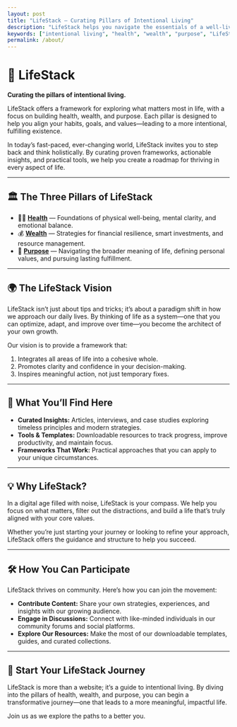 ```yaml
---
layout: post
title: "LifeStack – Curating Pillars of Intentional Living"
description: "LifeStack helps you navigate the essentials of a well-lived life: cultivating health, building wealth, and exploring deeper purpose. Discover frameworks, insights, and tools for every stage of the journey."
keywords: ["intentional living", "health", "wealth", "purpose", "LifeStack", "personal development", "financial fitness", "wellness", "emotional clarity", "digital minimalism", "holistic living"]
permalink: /about/
---
```


<!-- SEO Meta Tags -->
<meta name="author" content="skelleng">
<meta property="og:title" content="LifeStack – Curating Pillars of Intentional Living" />
<meta property="og:description" content="LifeStack helps you navigate the essentials of a well-lived life: cultivating health, building wealth, and exploring deeper purpose. Discover frameworks, insights, and tools for every stage of the journey." />
<meta property="og:type" content="website" />
<meta property="og:url" content="https://skelleng.github.io/lifeStack/" />
<meta property="og:image" content="https://skelleng.github.io/lifeStack/assets/images/cover.jpg" />

<!-- Optional Twitter Card -->
<meta name="twitter:card" content="summary_large_image" />
<meta name="twitter:title" content="LifeStack – Curating Pillars of Intentional Living" />
<meta name="twitter:description" content="LifeStack helps you navigate the essentials of a well-lived life: cultivating health, building wealth, and exploring deeper purpose. Discover frameworks, insights, and tools for every stage of the journey." />
<meta name="twitter:image" content="https://skelleng.github.io/lifeStack/assets/images/cover.jpg" />

<!-- Structured Data (JSON-LD) -->
<script type="application/ld+json">
{
  "@context": "https://schema.org",
  "@type": "WebPage",
  "name": "LifeStack",
  "description": "A modular lifestyle framework for modern living. Learn how to cultivate health, build wealth, and discover deeper purpose with intention.",
  "url": "https://skelleng.github.io/lifeStack",
  "author": {
    "@type": "Person",
    "name": "skelleng"
  }
}
</script>

<link rel="stylesheet" href="{{ '/assets/css/style.css' | relative_url }}">

# 🧬 LifeStack

**Curating the pillars of intentional living.**

LifeStack offers a framework for exploring what matters most in life, with a focus on building health, wealth, and purpose. Each pillar is designed to help you align your habits, goals, and values—leading to a more intentional, fulfilling existence.

In today’s fast-paced, ever-changing world, LifeStack invites you to step back and think holistically. By curating proven frameworks, actionable insights, and practical tools, we help you create a roadmap for thriving in every aspect of life.

---

## 🏛 The Three Pillars of LifeStack

- 🏋️‍♂️ **[Health](./health/)** — Foundations of physical well-being, mental clarity, and emotional balance.  
- 💰 **[Wealth](./wealth/)** — Strategies for financial resilience, smart investments, and resource management.  
- 🧭 **[Purpose](./purpose/)** — Navigating the broader meaning of life, defining personal values, and pursuing lasting fulfillment.

---

## 🌍 The LifeStack Vision

LifeStack isn’t just about tips and tricks; it’s about a paradigm shift in how we approach our daily lives. By thinking of life as a system—one that you can optimize, adapt, and improve over time—you become the architect of your own growth.

Our vision is to provide a framework that:

1. Integrates all areas of life into a cohesive whole.  
2. Promotes clarity and confidence in your decision-making.  
3. Inspires meaningful action, not just temporary fixes.

---

## 📖 What You’ll Find Here

- **Curated Insights:** Articles, interviews, and case studies exploring timeless principles and modern strategies.  
- **Tools & Templates:** Downloadable resources to track progress, improve productivity, and maintain focus.  
- **Frameworks That Work:** Practical approaches that you can apply to your unique circumstances.

---

## 💡 Why LifeStack?

In a digital age filled with noise, LifeStack is your compass. We help you focus on what matters, filter out the distractions, and build a life that’s truly aligned with your core values.

Whether you’re just starting your journey or looking to refine your approach, LifeStack offers the guidance and structure to help you succeed.

---

## 🛠 How You Can Participate

LifeStack thrives on community. Here’s how you can join the movement:

- **Contribute Content:** Share your own strategies, experiences, and insights with our growing audience.  
- **Engage in Discussions:** Connect with like-minded individuals in our community forums and social platforms.  
- **Explore Our Resources:** Make the most of our downloadable templates, guides, and curated collections.

---

## 🚀 Start Your LifeStack Journey

LifeStack is more than a website; it’s a guide to intentional living. By diving into the pillars of health, wealth, and purpose, you can begin a transformative journey—one that leads to a more meaningful, impactful life.

Join us as we explore the paths to a better you.

<!-- Giscus Comment Integration -->
<div id="giscus_thread"></div>
<script src="https://giscus.app/client.js"
        data-repo="skelleng/lifeStack"
        data-repo-id="YOUR_REPO_ID"
        data-category="General"
        data-category-id="YOUR_CATEGORY_ID"
        data-mapping="pathname"
        data-strict="0"
        data-reactions-enabled="1"
        data-emit-metadata="0"
        data-input-position="bottom"
        data-theme="light"
        data-lang="en"
        crossorigin="anonymous"
        async>
</script>
